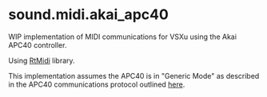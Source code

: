 sound.midi.akai_apc40
================

WIP implementation of MIDI communications for VSXu using the Akai APC40 controller.

Using [RtMidi](http://www.music.mcgill.ca/~gary/rtmidi/) library.

This implementation assumes the APC40 is in "Generic Mode" as described in the APC40 communications protocol outlined [here](http://www.akaipro.com/apc40map).
